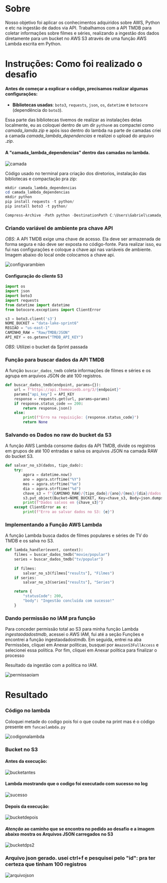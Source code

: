 # Sobre

Nosso objetivo foi aplicar os conhecimentos adquiridos sobre AWS, Python e etc na ingestão de dados via API. Trabalhamos com a API TMDB para coletar informações sobre filmes e séries, realizando a ingestão dos dados diretamente para um bucket no AWS S3 através de uma função AWS Lambda escrita em Python.

# Instruções: Como foi realizado o desafio

#### Antes de começar a explicar o código, precisamos realizar algumas configurações:

- **Bibliotecas usadas**: `boto3`, `requests`, `json`, `os`, `datetime` e `botocore` (dependência do `boto3`).


Essa parte das bibliotecas tivemos de realizar as instalações delas localmente, eu as coloquei dentro de um dir `python`e as compactei como  *camada_lamda.zip* e após isso dentro do lambda na parte de camadas criei a camada *camada_lambda_dependencias* e realizei o upload do arquivo *.zip*. 

#### A "camada_lambda_dependencias" dentro das camadas no lambda.
![camada](../Evidencias/evidenciadesafio/camadacriadanascamadas.png)

Código usado no terminal para criação dos diretorios, instalação das bibliotecas e compactação pra zip:

``` powershell
mkdir camada_lambda_dependencias
cd camada_lambda_dependencias
mkdir python
pip install requests -t python/
pip install boto3 -t python/

Compress-Archive -Path python -DestinationPath C:\Users\Gabriel\camada_lambda_dependencias.zip
```

### Criando variável de ambiente pra chave API

*OBS*: A API TMDB exige uma chave de acesso. Ela deve ser armazenada de forma segura e não deve ser exposta no código-fonte. Para realizar isso, eu fui nas configurações e coloque a chave api nas variáveis de ambiente. Imagem abaixo do local onde colocamos a chave api.

![configvarambien](../Evidencias/evidenciadesafio/variaveldemabienet.png)


#### Configuração do cliente S3

```python
import os
import json
import boto3
import requests
from datetime import datetime
from botocore.exceptions import ClientError

s3 = boto3.client('s3')
NOME_BUCKET = "data-lake-sprint6"
REGIAO = "us-east-1"
CAMINHO_RAW = "Raw/TMDB/JSON"
API_KEY = os.getenv("TMDB_API_KEY")  
```

*OBS*: Utilizei o bucket da Sprint passada

<p>

### Função para buscar dados da API TMDB

A função `buscar_dados_tmdb` coleta informações de filmes e séries e os agrupa em arquivos JSON de até 100 registros.

```python
def buscar_dados_tmdb(endpoint, params={}):
    url = f"https://api.themoviedb.org/3/{endpoint}"
    params["api_key"] = API_KEY
    response = requests.get(url, params=params)
    if response.status_code == 200:
        return response.json()
    else:
        print(f"Erro na requisição: {response.status_code}")
        return None
```


### Salvando os Dados no raw do bucket da S3

A função AWS Lambda consome dados da API TMDB, divide os registros em grupos de até 100 entradas e salva os arquivos JSON na camada RAW do bucket S3.

```python
def salvar_no_s3(dados, tipo_dado):
    try:
        agora = datetime.now()
        ano = agora.strftime("%Y")
        mes = agora.strftime("%m")
        dia = agora.strftime("%d")
        chave_s3 = f"{CAMINHO_RAW}/{tipo_dado}/{ano}/{mes}/{dia}/dados.json"
        s3.put_object(Bucket=NOME_BUCKET, Key=chave_s3, Body=json.dumps(dados))
        print(f"Dados salvos em {chave_s3}")
    except ClientError as e:
        print(f"Erro ao salvar dados no S3: {e}")
```

### Implementando a Função AWS Lambda

A função Lambda busca dados de filmes populares e séries de TV do TMDB e os salva no S3.

```python
def lambda_handler(event, context):
    filmes = buscar_dados_tmdb("movie/popular")
    series = buscar_dados_tmdb("tv/popular")
    
    if filmes:
        salvar_no_s3(filmes["results"], "Filmes")
    if series:
        salvar_no_s3(series["results"], "Series")

    return {
        "statusCode": 200,
        "body": "Ingestão concluída com sucesso!"
    }
```

### Dando permissão no IAM pra função

Para conceder permissão total ao S3 para minha função Lambda *ingestaodadostmdb*, acessei o AWS IAM, fui até a seção Funções e encontrei a função ingestaodadostmdb. Em seguida, entrei na aba Permissões, cliquei em Anexar políticas, busquei por `AmazonS3FullAccess` e selecionei essa política. Por fim, cliquei em Anexar política para finalizar o processo

Resultado da ingestão com a politica no IAM.


![permissaoiam](../Evidencias/evidenciadesafio/dandopermissoesprafunção.png)


# Resultado

### Código no lambda

Coloquei metade do codigo pois foi o que coube na print mas é o código presente em `funcaolambda.py`

![codigonalambda](../Evidencias/evidenciadesafio/codigonolambda.png)

### Bucket no S3

#### Antes da execução:
![bucketantes](../Evidencias/evidenciadesafio/bucketantesdaexec.png)


#### Lambda mostrando que o codigo foi executado com sucesso no log

![sucesso](../Evidencias/evidenciadesafio/executadocmsucesso.png)

#### Depois da execução:
![bucketdepois](../Evidencias/evidenciadesafio/s3posexece1.png)

#### *Atenção* ao caminho que se encontra no pedido ao desafio e a imagem abaixo mostra os Arquivos JSON carregados no S3

![bucketdps2](../Evidencias/evidenciadesafio/s4posexece2.png)


### Arquivo json gerado. usei ctrl+f e pesquisei pelo "id": pra ter certeza que tinham 100 registros 

![arquivojson](../Evidencias/evidenciadesafio/arquivojson.png)
